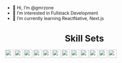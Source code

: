 - 👋 Hi, I’m @gmrzone
- 👀 I’m interested in Fullstack Development
- 🌱 I’m currently learning ReactNative, Next.js

<!---![corecare_screenshot](https://user-images.githubusercontent.com/65633542/113474634-e9ac0e00-9425-11eb-8410-b8d82f062f34.gif)--->
<!---
gmrzone/gmrzone is a ✨ special ✨ repository because its `README.md` (this file) appears on your GitHub profile.
You can click the Preview link to take a look at your changes.
- 💞️ I’m looking to collaborate on ... 
- 📫 How to reach me ...
--->
  <h1 align="center">Skill Sets</h1>
  <div style="color: white">
     <img height="26" src="https://img.shields.io/badge/HTML5-e34f26?logo=HTML5&logoColor=white&style=ShieldStyle" />
     <img height="26" src="https://img.shields.io/badge/CSS3-1572b6?logo=CSS3&logoColor=white&style=ShieldStyle" />
     <img height="26" src="https://img.shields.io/badge/Sass-CC6699?logo=SASS&logoColor=white&style=ShieldStyle" />
     <img height="26" src="https://img.shields.io/badge/Bootstrap-7952B3?logo=Bootstrap&logoColor=white&style=ShieldStyle" />
     <img height="26" src="https://img.shields.io/badge/Javascript-F7DF1E?logo=Javascript&logoColor=black&style=ShieldStyle" />
      <img height="26" src="https://img.shields.io/badge/React-61DAFB?logo=React&logoColor=white&style=ShieldStyle" />
      <img height="26" src="https://img.shields.io/badge/Redux-764ABC?logo=Redux&logoColor=white&style=ShieldStyle" />
      <img height="26" src="https://img.shields.io/badge/Next.js-000000?logo=Next.js&logoColor=white&style=ShieldStyle" />
       <img height="26" src="https://img.shields.io/badge/Node.js-339933?logo=Node.js&logoColor=white&style=ShieldStyle" />
      <img height="26" src="https://img.shields.io/badge/Python-3776AB?logo=Python&logoColor=white&style=ShieldStyle" />
        <img height="26" src="https://img.shields.io/badge/Redis-DC382D?logo=Redis&logoColor=white&style=ShieldStyle" />
        <img height="26" src="https://img.shields.io/badge/PostgreSql-336791?logo=PostgreSql&logoColor=white&style=ShieldStyle" />
  </div>

    
